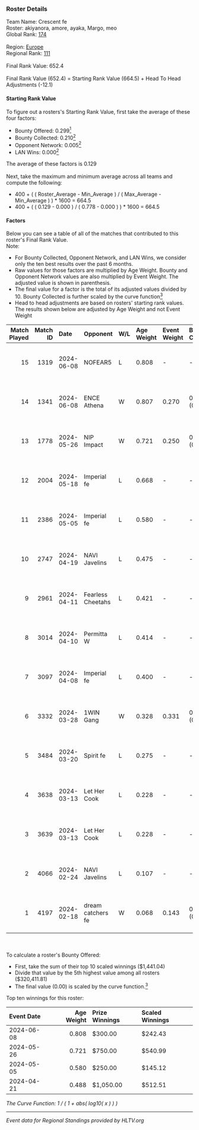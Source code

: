 ### Roster Details<br />
Team Name: Crescent fe<br />
Roster: akiyanora, amore, ayaka, Margo, meo<br />
Global Rank: [174](../standings_global.md)<br />
<br />
Region: [Europe]( ../standings_europe.md)<br />
Regional Rank: [111]( ../standings_europe.md)<br />
<br />
Final Rank Value:  652.4<br />
<br />
Final Rank Value (652.4) = Starting Rank Value (664.5) + Head To Head Adjustments (-12.1)<br />

#### Starting Rank Value<br />
To figure out a rosters's Starting Rank Value, first take the average of these four factors:<br />
- Bounty Offered: 0.299[<sup>1</sup>](#table2)
- Bounty Collected: 0.210[<sup>2</sup>](#table1)
- Opponent Network: 0.005[<sup>2</sup>](#table1)
- LAN Wins: 0.000[<sup>2</sup>](#table1)

The average of these factors is 0.129<br />
<br />
Next, take the maximum and minimum average across all teams and compute the following:<br />
- 400 + ( ( Roster_Average - Min_Average ) / ( Max_Average - Min_Average ) ) * 1600 = 664.5
- 400 + ( ( 0.129 - 0.000 ) / ( 0.778 - 0.000 ) ) * 1600 = 664.5


#### Factors<br />
Below you can see a table of all of the matches that contributed to this roster's Final Rank Value.<br />
Note:<br />

- For Bounty Collected, Opponent Network, and LAN Wins, we consider only the ten best results over the past 6 months.
- Raw values for those factors are multiplied by Age Weight. Bounty and Opponent Network values are also multiplied by Event Weight. The adjusted value is shown in parenthesis.
- The final value for a factor is the total of its adjusted values divided by 10. Bounty Collected is further scaled by the curve function[<sup>3</sup>](#curveFunction)
- Head to head adjustments are based on rosters' starting rank values. The results shown below are adjusted by Age Weight and not Event Weight
<span id="table1"></span><br />


| Match Played | Match ID | Date       | Opponent          | W/L | Age Weight | Event Weight | Bounty Collected | Opponent Network | LAN Wins  | H2H Adj. | Roster                              |
| -: | -: | :- | :- | :- | :- | :- | :- | :- | :- | -: | :- |
|           15 |     1319 | 2024-06-08 | NOFEAR5           | L   | 0.808      | -            | -                | -                | -         |   -12.04 | akiyanora, amore, ayaka, Margo, meo |
|           14 |     1341 | 2024-06-08 | ENCE Athena       | W   | 0.807      | 0.270        | 0.002 (0.001)    | 0.033 (0.007)    | 0 (0.000) |    11.58 | akiyanora, amore, ayaka, Margo, meo |
|           13 |     1778 | 2024-05-26 | NIP Impact        | W   | 0.721      | 0.250        | 0.005 (0.001)    | 0.219 (0.040)    | 0 (0.000) |    13.94 | akiyanora, amore, ayaka, Margo, meo |
|           12 |     2004 | 2024-05-18 | Imperial fe       | L   | 0.668      | -            | -                | -                | -         |    -1.97 | akiyanora, amore, ayaka, Margo, meo |
|           11 |     2386 | 2024-05-05 | Imperial fe       | L   | 0.580      | -            | -                | -                | -         |    -1.74 | akiyanora, amore, ayaka, Margo, meo |
|           10 |     2747 | 2024-04-19 | NAVI Javelins     | L   | 0.475      | -            | -                | -                | -         |    -3.80 | akiyanora, amore, ayaka, Margo, meo |
|            9 |     2961 | 2024-04-11 | Fearless Cheetahs | L   | 0.421      | -            | -                | -                | -         |    -5.80 | akiyanora, amore, ayaka, Margo, meo |
|            8 |     3014 | 2024-04-10 | Permitta W        | L   | 0.414      | -            | -                | -                | -         |    -9.31 | akiyanora, amore, ayaka, Margo, meo |
|            7 |     3097 | 2024-04-08 | Imperial fe       | L   | 0.400      | -            | -                | -                | -         |    -1.36 | akiyanora, amore, ayaka, Margo, meo |
|            6 |     3332 | 2024-03-28 | 1WIN Gang         | W   | 0.328      | 0.331        | 0.001 (0.000)    | 0.016 (0.002)    | 0 (0.000) |     5.08 | akiyanora, amore, ayaka, Margo, meo |
|            5 |     3484 | 2024-03-20 | Spirit fe         | L   | 0.275      | -            | -                | -                | -         |    -4.26 | akiyanora, amore, ayaka, Margo, meo |
|            4 |     3638 | 2024-03-13 | Let Her Cook      | L   | 0.228      | -            | -                | -                | -         |    -1.33 | akiyanora, amore, ayaka, Margo, meo |
|            3 |     3639 | 2024-03-13 | Let Her Cook      | L   | 0.228      | -            | -                | -                | -         |    -1.32 | akiyanora, amore, ayaka, Margo, meo |
|            2 |     4066 | 2024-02-24 | NAVI Javelins     | L   | 0.107      | -            | -                | -                | -         |    -1.01 | akiyanora, amore, ayaka, Margo, meo |
|            1 |     4197 | 2024-02-18 | dream catchers fe | W   | 0.068      | 0.143        | 0.016 (0.000)    | 0.167 (0.002)    | 0 (0.000) |     1.23 | akiyanora, amore, ayaka, Margo, meo |

<br />
<span id="table2"></span><br />
To calculate a roster's Bounty Offered:<br />

- First, take the sum of their top 10 scaled winnings ($1,441.04)
- Divide that value by the 5th highest value among all rosters ($320,411.81)
- The final value (0.00) is scaled by the curve function.[<sup>3</sup>](#curveFunction)

Top ten winnings for this roster:<br />

| Event Date | Age Weight | Prize Winnings | Scaled Winnings |
| :- | -: | :- | :- |
| 2024-06-08 |      0.808 | $300.00        | $242.43         |
| 2024-05-26 |      0.721 | $750.00        | $540.99         |
| 2024-05-05 |      0.580 | $250.00        | $145.12         |
| 2024-04-21 |      0.488 | $1,050.00      | $512.51         |


<span id="curveFunction"></span>_The Curve Function: 1 / ( 1 + abs( log10( x ) ) )_<br />

---
_Event data for Regional Standings provided by HLTV.org_<br />
